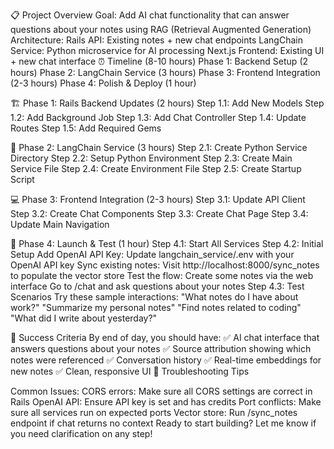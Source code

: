 📋 Project Overview
Goal: Add AI chat functionality that can answer questions about your notes using RAG (Retrieval Augmented Generation)
Architecture:
Rails API: Existing notes + new chat endpoints
LangChain Service: Python microservice for AI processing
Next.js Frontend: Existing UI + new chat interface
⏰ Timeline (8-10 hours)
Phase 1: Backend Setup (2 hours)
Phase 2: LangChain Service (3 hours)
Phase 3: Frontend Integration (2-3 hours)
Phase 4: Polish & Deploy (1 hour)

🏗️ Phase 1: Rails Backend Updates (2 hours)
Step 1.1: Add New Models
Step 1.2: Add Background Job
Step 1.3: Add Chat Controller
Step 1.4: Update Routes
Step 1.5: Add Required Gems

🤖 Phase 2: LangChain Service (3 hours)
Step 2.1: Create Python Service Directory
Step 2.2: Setup Python Environment
Step 2.3: Create Main Service File
Step 2.4: Create Environment File
Step 2.5: Create Startup Script

💻 Phase 3: Frontend Integration (2-3 hours)
Step 3.1: Update API Client
Step 3.2: Create Chat Components
Step 3.3: Create Chat Page
Step 3.4: Update Main Navigation

🚀 Phase 4: Launch & Test (1 hour)
Step 4.1: Start All Services
Step 4.2: Initial Setup
Add OpenAI API Key: Update langchain_service/.env with your OpenAI API key
Sync existing notes: Visit http://localhost:8000/sync_notes to populate the vector store
Test the flow:
Create some notes via the web interface
Go to /chat and ask questions about your notes
Step 4.3: Test Scenarios
Try these sample interactions:
"What notes do I have about work?"
"Summarize my personal notes"
"Find notes related to coding"
"What did I write about yesterday?"

🎯 Success Criteria
By end of day, you should have:
✅ AI chat interface that answers questions about your notes
✅ Source attribution showing which notes were referenced
✅ Conversation history
✅ Real-time embeddings for new notes
✅ Clean, responsive UI
🔧 Troubleshooting Tips

Common Issues:
CORS errors: Make sure all CORS settings are correct in Rails
OpenAI API: Ensure API key is set and has credits
Port conflicts: Make sure all services run on expected ports
Vector store: Run /sync_notes endpoint if chat returns no context
Ready to start building? Let me know if you need clarification on any step!